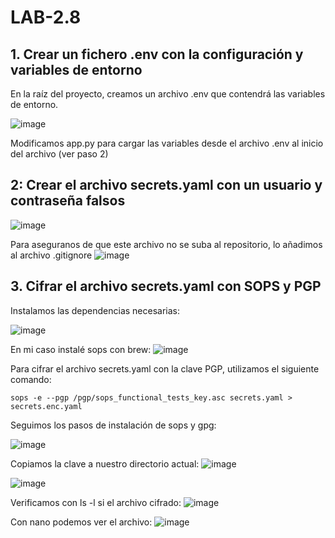 # LAB-2.8

## 1.  Crear un fichero .env con la configuración y variables de entorno

En la raíz del proyecto, creamos un archivo .env que contendrá las variables de entorno.

![image](https://github.com/user-attachments/assets/93554d10-3dd0-4c87-8f21-9685fbce4546)

Modificamos app.py para cargar las variables desde el archivo .env al inicio del archivo (ver paso 2)  

## 2: Crear el archivo secrets.yaml con un usuario y contraseña falsos

![image](https://github.com/user-attachments/assets/f5e99494-2e8b-48ca-b331-d63b36fc4090)

Para aseguranos de que este archivo no se suba al repositorio, lo añadimos al archivo .gitignore
![image](https://github.com/user-attachments/assets/63217487-b3a8-4e65-86ec-4b4b6f84b27b)


## 3.  Cifrar el archivo secrets.yaml con SOPS y PGP
Instalamos las dependencias necesarias:

![image](https://github.com/user-attachments/assets/13cd24e2-4488-467d-8f43-8e7c6cdceefc)


En mi caso instalé sops con brew:
![image](https://github.com/user-attachments/assets/f19577a9-5c05-41af-af44-8261d488205c)


Para cifrar el archivo secrets.yaml con la clave PGP, utilizamos el siguiente comando:

```
sops -e --pgp /pgp/sops_functional_tests_key.asc secrets.yaml > secrets.enc.yaml
```

Seguimos los pasos de instalación de sops y gpg:

![image](https://github.com/user-attachments/assets/9a4809a3-9ee5-4e19-9549-80fb421552c8)

Copiamos la clave a nuestro directorio actual:
![image](https://github.com/user-attachments/assets/38ed39b3-50ba-4287-a4c5-6633e86e6a91)

![image](https://github.com/user-attachments/assets/0b51db0b-c09a-45a6-ade7-2b1a4dc2226b)

Verificamos con ls -l si el archivo cifrado:
![image](https://github.com/user-attachments/assets/dbe4590a-e869-492a-a434-eeaf8b856a80)


Con nano podemos ver el archivo:
![image](https://github.com/user-attachments/assets/0411de28-3342-4313-9a85-380f87413b9e)




